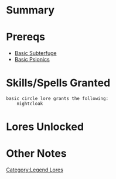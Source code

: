 # Summary

# Prereqs

-   [Basic Subterfuge](Basic_Subterfuge "wikilink")
-   [Basic Psionics](Basic_Psionics "wikilink")

# Skills/Spells Granted

`basic circle lore grants the following:`  
`    nightcloak`

# Lores Unlocked

# Other Notes

[Category:Legend Lores](Category:Legend_Lores "wikilink")
